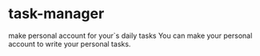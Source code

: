 # task-manager
make personal account for your`s daily tasks
You can make your personal account to write your personal tasks.   
